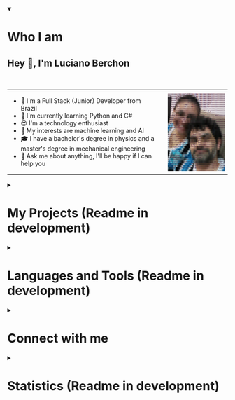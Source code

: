 <details open>
  <summary>

  # Who I am
  </summary>

## Hey 🖖, I'm Luciano Berchon
</br>

<table width="100%">
    <tr>
        <td valign="top" width="70%">
            <p align="left">

- 💼 I'm a Full Stack (Junior) Developer from Brazil
- 🌱 I'm currently learning Python and C#
- 😍 I'm a technology enthusiast
- 🤔 My interests are machine learning and AI
- 🎓 I have a bachelor's degree in physics and a master's degree in mechanical engineering
- 💬 Ask me about anything, I'll be happy if I can help you
            </p>
        </td>
        <td>
            <img align="right" alt="👩‍❤️‍👨  ❤️" width="95%" src="./images/image1-ascii.png" />
        </td>
    </tr>
</table>

</details>

<details>
  <summary>
  
  # My Projects (Readme in development)
  </summary>

<!-- FUNDAMENTOS -->
[<img alt="Módulo de Fundamentos" width="100%" src="./images/fundamentos.svg">](#user-content-aaaa)
<details>
<summary>Clique para expandir</summary>

<table width="100%">
    <tr>
        <td width="50%">
            <a target="_blank" href="https://github.com/Berchon/trybe-exercises">
                <img align="center" alt="Meus projetos" width="98%" src="./images/card-fundamentos.svg" />
            </a>
        </td>
        <td width="50%">
            <a target="_blank" href="https://github.com/Berchon/trybe-exercises">
                <img align="center" alt="Meus projetos" width="98%" src="./images/card-fundamentos.svg" />
            </a>
        </td>
    </tr>
</table>
</details>
</br></br>

---

<!-- FRONTEND -->
[<img alt="Módulo de Front-end" width="100%" src="./images/frontend.svg">](#user-content-aaaa)
<details>
<summary>Clique para expandir</summary>

<table width="100%">
    <tr>
        <td width="50%">
            <a target="_blank" href="https://github.com/Berchon/trybe-exercises">
                <img align="center" alt="Meus projetos" width="98%" src="./images/card-frontend.svg" />
            </a>
        </td>
        <td width="50%">
            <a target="_blank" href="https://github.com/Berchon/trybe-exercises">
                <img align="center" alt="Meus projetos" width="98%" src="./images/card-frontend.svg" />
            </a>
        </td>
    </tr>
</table>
</details>
</br></br>

---

<!-- BACKEND -->
[<img alt="Módulo de Back-end" width="100%" src="./images/backend.svg">](#user-content-aaaa)
<details>
<summary>Clique para expandir</summary>

<table width="100%">
    <tr>
        <td width="50%">
            <a target="_blank" href="https://github.com/Berchon/trybe-exercises">
                <img align="center" alt="Meus projetos" width="98%" src="./images/card-backend.svg" />
            </a>
        </td>
        <td width="50%">
            <a target="_blank" href="https://github.com/Berchon/trybe-exercises">
                <img align="center" alt="Meus projetos" width="98%" src="./images/card-backend.svg" />
            </a>
        </td>
    </tr>
</table>
</details>
</br></br>

---

<!-- CIÊNCIA DA COMPUTAÇÃO -->
[<img alt="Módulo de Ciência da Computação" width="100%" src="./images/cc.svg">](#user-content-aaaa)
<details>
<summary>Clique para expandir</summary>

<table width="100%">
    <tr>
        <td width="50%">
            <a target="_blank" href="https://github.com/Berchon/trybe-exercises">
                <img align="center" alt="Meus projetos" width="98%" src="./images/card-cc.svg" />
            </a>
        </td>
        <td width="50%">
            <a target="_blank" href="https://github.com/Berchon/trybe-exercises">
                <img align="center" alt="Meus projetos" width="98%" src="./images/card-cc.svg" />
            </a>
        </td>
    </tr>
</table>
</details>
</br></br>

---

</details>

<details>
  <summary>
  
  # Languages and Tools (Readme in development)
  </summary>

Coming soon 😌 😅
</details>

<details>
  <summary>
  
  # Connect with me
  </summary>

<a target="_blank" href="https://www.linkedin.com/in/luciano-berchon/">
  <img align="middle" alt="LinkedIn" height="48px" src="./images/icon-linkedin.svg" />
</a>

<a target="_blank" href="mailto:berchon@gmail.com">
  <img align="middle" alt="E-mail" height="42px" src="./images/icon-gmail.svg" />
</a>

<a target="_blank" href="https://www.instagram.com/luciano.berchon/">
  <img align="middle" alt="Instagram" height="54px" src="./images/icon-instagram.svg" />
</a>

</details>

<details>
  <summary>
  
  # Statistics (Readme in development)
  </summary>

Coming soon 😌 😅
</details>
